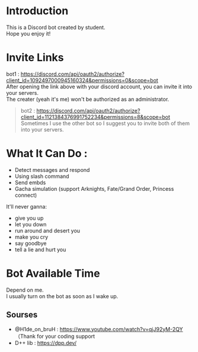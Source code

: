 # Introduction  
This is a Discord bot created by student.  
Hope you enjoy it!

# Invite Links
bot1 : https://discord.com/api/oauth2/authorize?client_id=1092497000945160324&permissions=0&scope=bot   
After opening the link above with your discord account, you can invite it into your servers.  
The creater (yeah it's me) won't be authorized as an administrator.  
> bot2 : https://discord.com/api/oauth2/authorize?client_id=1121384376991752234&permissions=8&scope=bot  
> Sometimes I use the other bot so I suggest you to invite both of them into your servers.

# What It Can Do :
* Detect messages and respond
* Using slash command
* Send embds
* Gacha simulation (support Arknights, Fate/Grand Order, Princess connect)

It'll never ganna:
* give you up
* let you down
* run around and desert you
* make you cry
* say goodbye
* tell a lie and hurt you

# Bot Available Time
Depend on me.  
I usually turn on the bot as soon as I wake up.  

## Sourses
* @H1de_on_bruH : https://www.youtube.com/watch?v=qjJ92yM-2QY （Thank for your coding support
* D++ lib : https://dpp.dev/
